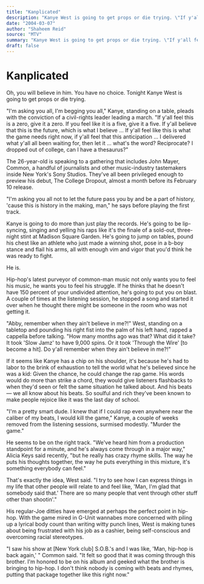 ```yaml
---
title: "Kanplicated"
description: "Kanye West is going to get props or die trying. \"If y'all feel this is a zero, give it a five,\" he pleads with the conviction of a civil-rights leader leading a march. He's going to be lip-syncing, si..."
date: "2004-03-07"
author: "Shaheem Reid"
source: "MTV"
summary: "Kanye West is going to get props or die trying. \"If y'all feel this is a zero, give it a five,\" he pleads with the conviction of a civil-rights leader leading a march. He's going to be lip-syncing, singing and yelling his raps like it's the finale."
draft: false
---
```


# Kanplicated

Oh, you will believe in him. You have no choice. Tonight Kanye West is going to get props or die trying.

"I'm asking you all, I'm begging you all," Kanye, standing on a table, pleads with the conviction of a civil-rights leader leading a march. "If y'all feel this is a zero, give it a zero. If you feel like it is a five, give it a five. If y'all believe that this is the future, which is what I believe ... If y'all feel like this is what the game needs right now, if y'all feel that this anticipation ... I delivered what y'all all been waiting for, then let it ... what's the word? Reciprocate? I dropped out of college, can I have a thesaurus?"

The 26-year-old is speaking to a gathering that includes John Mayer, Common, a handful of journalists and other music-industry tastemakers inside New York's Sony Studios. They've all been privileged enough to preview his debut, The College Dropout, almost a month before its February 10 release.

"I'm asking you all not to let the future pass you by and be a part of history, 'cause this is history in the making, man," he says before playing the first track.

Kanye is going to do more than just play the records. He's going to be lip-syncing, singing and yelling his raps like it's the finale of a sold-out, three-night stint at Madison Square Garden. He's going to jump on tables, pound his chest like an athlete who just made a winning shot, pose in a b-boy stance and flail his arms, all with enough vim and vigor that you'd think he was ready to fight.

He is.

Hip-hop's latest purveyor of common-man music not only wants you to feel his music, he wants you to feel his struggle. If he thinks that he doesn't have 150 percent of your undivided attention, he's going to put you on blast. A couple of times at the listening session, he stopped a song and started it over when he thought there might be someone in the room who was not getting it.

"Abby, remember when they ain't believe in me?!" West, standing on a tabletop and pounding his right fist into the palm of his left hand, rapped a cappella before talking. "How many months ago was that? What did it take? It took 'Slow Jamz' to have 9,000 spins. Or it took 'Through the Wire' [to become a hit]. Do y'all remember when they ain't believe in me?!"

If it seems like Kanye has a chip on his shoulder, it's because he's had to labor to the brink of exhaustion to tell the world what he's believed since he was a kid: Given the chance, he could change the rap game. His words would do more than strike a chord, they would give listeners flashbacks to when they'd seen or felt the same situation he talked about. And his beats — we all know about his beats. So soulful and rich they've been known to make people rejoice like it was the last day of school.

"I'm a pretty smart dude. I knew that if I could rap even anywhere near the caliber of my beats, I would kill the game," Kanye, a couple of weeks removed from the listening sessions, surmised modestly. "Murder the game."

He seems to be on the right track. "We've heard him from a production standpoint for a minute, and he's always come through in a major way," Alicia Keys said recently, "but he really has crazy rhyme skills. The way he puts his thoughts together, the way he puts everything in this mixture, it's something everybody can feel."

That's exactly the idea, West said. "I try to see how I can express things in my life that other people will relate to and feel like, 'Man, I'm glad that somebody said that.' There are so many people that vent through other stuff other than shootin'."

His regular-Joe ditties have emerged at perhaps the perfect point in hip-hop. With the game mired in G-Unit wannabes more concerned with piling up a lyrical body count than writing witty punch lines, West is making tunes about being frustrated with his job as a cashier, being self-conscious and overcoming racial stereotypes.

"I saw his show at [New York club] S.O.B.'s and I was like, 'Man, hip-hop is back again,' " Common said. "It felt so good that it was coming through this brother. I'm honored to be on his album and geeked what the brother is bringing to hip-hop. I don't think nobody is coming with beats and rhymes, putting that package together like this right now."
